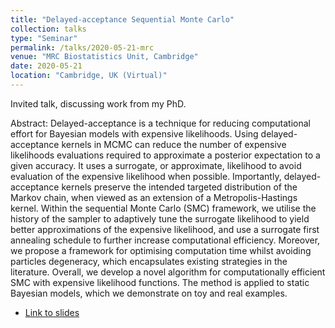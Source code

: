 ```yaml
---
title: "Delayed-acceptance Sequential Monte Carlo"
collection: talks
type: "Seminar"
permalink: /talks/2020-05-21-mrc
venue: "MRC Biostatistics Unit, Cambridge"
date: 2020-05-21
location: "Cambridge, UK (Virtual)"
---
```


Invited talk, discussing work from my PhD.

Abstract: Delayed-acceptance is a technique for reducing computational effort for Bayesian models with expensive likelihoods. Using delayed-acceptance kernels in MCMC can reduce the number of expensive likelihoods evaluations required to approximate a posterior expectation to a given accuracy. It uses a surrogate, or approximate, likelihood to avoid evaluation of the expensive likelihood when possible. Importantly, delayed-acceptance kernels preserve the intended targeted distribution of the Markov chain, when viewed as an extension of a Metropolis-Hastings kernel. Within the sequential Monte Carlo (SMC) framework, we utilise the history of the sampler to adaptively tune the surrogate likelihood to yield better approximations of the expensive likelihood, and use a surrogate first annealing schedule to further increase computational efficiency. Moreover, we propose a framework for optimising computation time whilst avoiding particles degeneracy, which encapsulates existing strategies in the literature. Overall, we develop a novel algorithm for computationally efficient SMC with expensive likelihood functions. The method is applied to static Bayesian models, which we demonstrate on toy and real examples.

* [Link to slides](https://bonstats.github.io/mrc-da-smc)
